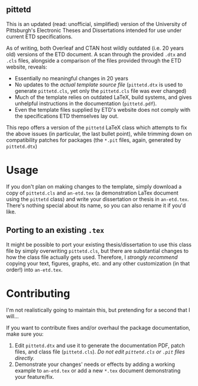 pittetd
-------

This is an updated (read: unofficial, simplified) version of the University of
Pittsburgh's Electronic Theses and Dissertations intended for use under current
ETD specifications.

As of writing, both Overleaf and CTAN host wildly outdated (i.e. 20 years old)
versions of the ETD document. A scan through the provided `.dtx` and `.cls`
files, alongside a comparison of the files provided through the ETD website,
reveals:

- Essentially no meaningful changes in 20 years
- No updates to the _actual template source file_ (`pittetd.dtx` is used to
  generate `pittetd.cls`, yet only the `pittetd.cls` file was ever changed)
- Much of the template relies on outdated LaTeX, build systems, and gives
  unhelpful instructions in the documentation (`pittetd.pdf`).
- Even the template files supplied by ETD's website does not comply with the
  specifications ETD themselves lay out.

This repo offers a version of the `pittetd` LaTeX class which attempts to fix
the above issues (in particular, the last bullet point), while trimming down on
compatibility patches for packages (the `*.pit` files, again, generated by
`pittetd.dtx`)

# Usage

If you don't plan on making changes to the template, simply download a copy of
`pittetd.cls` and `an-etd.tex` (a demonstration LaTex document using the
`pittetd` class) and write your dissertation or thesis in `an-etd.tex`.
There's nothing special about its name, so you can also rename it if you'd like.

## Porting to an existing `.tex`

It might be possible to port your existing thesis/dissertation to use this class
file by simply overwriting `pittetd.cls`, but there are substantial changes to
how the class file actually gets used.
Therefore, I _strongly recommend_ copying your text, figures, graphs, etc. and any
other customization (in that order!) into `an-etd.tex`.

# Contributing

I'm not realistically going to maintain this, but pretending for a second that I
will...

If you want to contribute fixes and/or overhaul the package documentation, make
sure you:
1. Edit `pittetd.dtx` and use it to generate the documentation PDF, patch files,
   and class file (`pittetd.cls`).
   *Do not edit `pittetd.cls` or `.pit` files directly.*
2. Demonstrate your changes' needs or effects by adding a working example to
   `an-etd.tex` or add a new `*.tex` document demonstrating your feature/fix.
